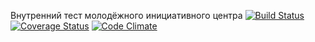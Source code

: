 Внутренний тест молодёжного инициативного центра
[![Build Status](https://travis-ci.org/ulmic/mic_test.png?branch=master)](https://travis-ci.org/ulmic/mic_test)
[![Coverage Status](https://coveralls.io/repos/ulmic/mic_test/badge.png)](https://coveralls.io/r/ulmic/mic_test)
[![Code Climate](https://codeclimate.com/github/ulmic/mic_test.png)](https://codeclimate.com/github/ulmic/mic_test)

